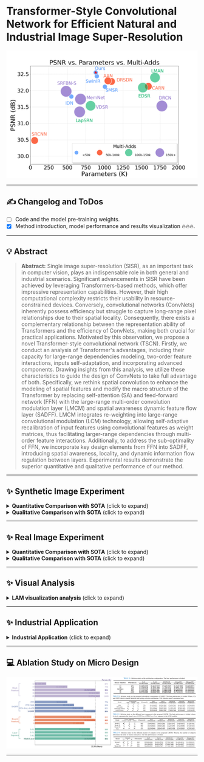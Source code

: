# **Transformer-Style Convolutional Network for Efficient Natural and Industrial Image Super-Resolution**
<img src="https://github.com/liux520/TSCN/blob/main/images/Complexity.png" style="zoom:50%;" />

<hr />

## :writing_hand: Changelog and ToDos
- [ ] Code and the model pre-training weights.
- [x] Method introduction, model performance and results visualization  :fire::fire::fire:.

<hr />

## :bulb: Abstract
> **Abstract:** Single image super-resolution (SISR), as an important task in computer vision, plays an indispensable role in both general and industrial scenarios. Significant advancements in SISR have been achieved by leveraging Transformers-based methods, which offer impressive representation capabilities. However, their high computational complexity restricts their usability in resource-constrained devices. Conversely, convolutional networks (ConvNets) inherently possess efficiency but struggle to capture long-range pixel relationships due to their spatial locality. Consequently, there exists a complementary relationship between the representation ability of Transformers and the efficiency of ConvNets, making both crucial for practical applications. Motivated by this observation, we propose a novel Transformer-style convolutional network (TSCN). 
> Firstly, we conduct an analysis of Transformer's advantages, including their capacity for large-range dependencies modeling, two-order feature interactions, inputs self-adaptation, and incorporating advanced components. Drawing insights from this analysis, we utilize these characteristics to guide the design of ConvNets to take full advantage of both. Specifically, we rethink spatial convolution to enhance the modeling of spatial features and modify the macro structure of the Transformer by replacing self-attention (SA) and feed-forward network (FFN) with the large-range multi-order convolution modulation layer (LMCM) and spatial awareness dynamic feature flow layer (SADFF). LMCM integrates re-weighting into large-range convolutional modulation (LCM) technology, allowing self-adaptive recalibration of input features using convolutional features as weight matrices, thus facilitating larger-range dependencies through multi-order feature interactions. Additionally, to address the sub-optimality of FFN, we incorporate key design elements from FFN into SADFF, introducing spatial awareness, locality, and dynamic information flow regulation between layers. Experimental results demonstrate the superior quantitative and qualitative performance of our method.

<hr />

## :sparkles: Synthetic Image Experiment
<details>
	<summary><strong>Quantitative Comparison with SOTA</strong> (click to expand) </summary>
	<p><img src = "https://github.com/liux520/TSCN/blob/main/images/Quan.png" width=100% height=100%></p>
</details>
<details>
	<summary><strong>Qualitative Comparison with SOTA</strong> (click to expand) </summary>
    	<p><img src = "https://github.com/liux520/TSCN/blob/main/images/Qualitative.png" width=100% height=100%></p>
		<div style="display: flex; flex-direction: row;">
    	<div style="flex: 1; padding-right: 5px;">
      		<img src="https://github.com/liux520/TSCN/blob/main/images/set5_baby.gif" width="25%" height="25%">
    	</div>
    	<div style="flex: 1; padding-right: 5px;">
      		<img src="https://github.com/liux520/TSCN/blob/main/images/set5_butterfly.gif" width="25%" height="25%">
    	</div>
    	<div style="flex: 1; padding-left: 5px;">
      		<img src="https://github.com/liux520/TSCN/blob/main/images/set14_bridge.gif" width="25%" height="25%">
    	</div>
  		</div>
    	<div style="display: flex; flex-direction: row;">
    	<div style="flex: 1; padding-right: 5px;">
      		<img src="https://github.com/liux520/TSCN/blob/main/images/set14_coastguard.gif" width="25%" height="25%">
    	</div>
    	<div style="flex: 1; padding-right: 5px;">
      		<img src="https://github.com/liux520/TSCN/blob/main/images/set14_lenna.gif" width="25%" height="25%">
    	</div>
    	<div style="flex: 1; padding-left: 5px;">
      		<img src="https://github.com/liux520/TSCN/blob/main/images/set14_man.gif" width="25%" height="25%">
    	</div>
  		</div>
    	<div style="display: flex; flex-direction: row;">
    	<div style="flex: 1; padding-right: 5px;">
      		<img src="https://github.com/liux520/TSCN/blob/main/images/set14_monarch.gif" width="25%" height="25%">
    	</div>
    	<div style="flex: 1; padding-right: 5px;">
      		<img src="https://github.com/liux520/TSCN/blob/main/images/set14_pepper.gif" width="25%" height="25%">
    	</div>
        <div style="flex: 1; padding-left: 5px;">
      		<img src="https://github.com/liux520/TSCN/blob/main/images/set14_pepper.gif" width="25%" height="25%">
    	</div>
  		</div>
</details>

<hr />

## :sparkles: Real Image Experiment
<details>
	<summary><strong>Quantitative Comparison with SOTA</strong> (click to expand) </summary>
	<p><img src = "https://github.com/liux520/TSCN/blob/main/images/realquan.png" width=100% height=100%></p>
</details>
<details>
	<summary><strong>Qualitative Comparison with SOTA</strong> (click to expand) </summary>
	<p><img src = "https://github.com/liux520/TSCN/blob/main/images/realsr-1.png" width=100% height=100%></p>
	<p><img src = "https://github.com/liux520/TSCN/blob/main/images/realsr-2.png" width=100% height=100%></p>
	<p><img src = "https://github.com/liux520/TSCN/blob/main/images/realsr-3.png" width=100% height=100%></p>
	<p><img src = "https://github.com/liux520/TSCN/blob/main/images/realsr-4.png" width=100% height=100%></p>
	<p><img src = "https://github.com/liux520/TSCN/blob/main/images/realsr-5.png" width=100% height=100%></p>
</details>

<hr />

## :sparkles: Visual Analysis
<details>
	<summary><strong>LAM visualization analysis</strong> (click to expand) </summary>
	<p><img src = "https://github.com/liux520/TSCN/blob/main/images/LAM.png" width=100% height=100%></p>
	Results of Local Attribution Maps. A more widely distributed red area and higher DI represent a larger range pixels utilization. The heat maps exhibit the area of interest for different SR networks. The red regions are noticed by almost both EDSR, SwinIR, and CARN while the blue areas represent the additional LAM interest areas of the proposed TSCN. (TSCN has a higher diffusion index.)
</details>

<hr />

## :sparkles: Industrial Application
<details>
	<summary><strong>Industrial Application</strong> (click to expand) </summary>
	<p><img src = "https://github.com/liux520/TSCN/blob/main/images/Industrial.png" width=100% height=100%></p>
	Industrial application of SISR: PCB images and license plate image super resolution for the electronics and autonomous driving industries.
	<p><img src = "https://github.com/liux520/TSCN/blob/main/images/seg-3.png" width=100% height=100%></p>
	Industrial Application of SISR: contributing to autonomous driving scenario parsing.
</details>

<hr /> 

## :computer: Ablation Study on Micro Design

<img src="https://github.com/liux520/TSCN/blob/main/images/Ab.png" style="zoom:50%;" />


<hr />
